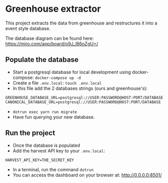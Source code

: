 # Greenhouse extractor

This project extracts the data from greenhouse and restructures it into a event style database.

The database diagram can be found here: https://miro.com/app/board/o9J_l86oZgU=/

## Populate the database

- Start a postgresql database for local development using docker-compose: `docker-compose up -d`
- Create a file `.env.local`: `touch .env.local`
- In this file add the 2 databases strings (ours and greenhouse's):
```
GREENHOUSE_DATABASE_URL=postgresql://USER:PASSWORD@HOST:PORT/DATABASE
CANONICAL_DATABASE_URL=postgresql://USER:PASSWORD@HOST:PORT/DATABASE
```
- `dotrun exec yarn run migrate`
- Have fun querying your new database.

## Run the project

- Once the database is populated
- Add the harvest API key to your `.env.local`:
```
HARVEST_API_KEY=THE_SECRET_KEY
```
- In a terminal, run the command `dotrun`
- You can access the dashboard on your browser at: http://0.0.0.0:8501/
